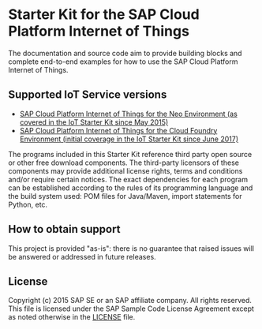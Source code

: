 # Starter Kit for the SAP Cloud Platform Internet of Things

The documentation and source code aim to provide building blocks and complete end-to-end examples for how to use the SAP Cloud Platform Internet of Things. 

## Supported IoT Service versions

* [SAP Cloud Platform Internet of Things for the Neo Environment (as covered in the IoT Starter Kit since May 2015)](neo)
* [SAP Cloud Platform Internet of Things for the Cloud Foundry Environment (initial coverage in the IoT Starter Kit since June 2017)](cf)

The programs included in this Starter Kit reference third party open source or other free download components.
The third-party licensors of these components may provide additional license rights, terms and conditions and/or require certain notices.
The exact dependencies for each program can be established according to the rules of its programming language and the build system used:
POM files for Java/Maven, import statements for Python, etc. 

## How to obtain support
This project is provided "as-is": there is no guarantee that raised issues will be answered or addressed in future releases.

## License
Copyright (c) 2015 SAP SE or an SAP affiliate company. All rights reserved. 
This file is licensed under the SAP Sample Code License Agreement except as noted otherwise in the [LICENSE](LICENSE) file.

